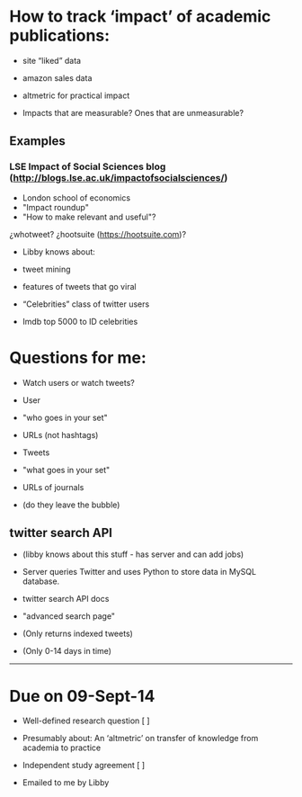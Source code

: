 # How to track ‘impact’ of academic publications:

* site “liked” data
* amazon sales data
* altmetric for practical impact

 * Impacts that are measurable?  Ones that are unmeasurable?

## Examples
### LSE Impact of Social Sciences blog (http://blogs.lse.ac.uk/impactofsocialsciences/)

* London school of economics
* "Impact roundup"
 *  "How to make relevant and useful"?

¿whotweet?
¿hootsuite (https://hootsuite.com)?


* Libby knows about:
 *  tweet mining
  *   features of tweets that go viral

*  “Celebrities” class of twitter users
 *   Imdb top 5000 to ID celebrities


# Questions for me:
* Watch users or watch tweets?

* User
 *  "who goes in your set"
 *  URLs (not hashtags)

* Tweets
 *  "what goes in your set"
 *  URLs of journals
  *   (do they leave the bubble)


## twitter search API
*  (libby knows about this stuff - has server and can add jobs)
 * Server queries Twitter and uses Python to store data in MySQL database.

* twitter search API docs
 *  "advanced search page"
  *   (Only returns indexed tweets)
  *   (Only 0-14 days in time)

----

# Due on 09-Sept-14

* Well-defined research question [ ]
 *  Presumably about: An ‘altmetric’ on transfer of knowledge from academia to practice

* Independent study agreement [ ]
 *  Emailed to me by Libby









